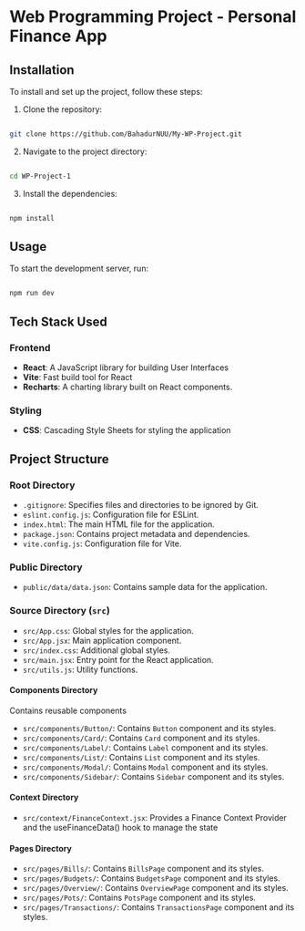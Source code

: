 # Web Programming Project - Personal Finance App

  

## Installation

To install and set up the project, follow these steps:

  

1. Clone the repository:

```sh

git clone https://github.com/BahadurNUU/My-WP-Project.git

```

2. Navigate to the project directory:

```sh

cd WP-Project-1

```

3. Install the dependencies:

```sh

npm install

```

  

## Usage

To start the development server, run:

```sh

npm run dev

```

## Tech Stack Used

### Frontend
- **React**: A JavaScript library for building User Interfaces
- **Vite**: Fast build tool for React
- **Recharts**: A charting library built on React components.

### Styling
- **CSS**: Cascading Style Sheets for styling the application


## Project Structure


### Root Directory

- `.gitignore`: Specifies files and directories to be ignored by Git.
- `eslint.config.js`: Configuration file for ESLint.
- `index.html`: The main HTML file for the application.
- `package.json`: Contains project metadata and dependencies.
- `vite.config.js`: Configuration file for Vite.

### Public Directory

- `public/data/data.json`: Contains sample data for the application.

### Source Directory (`src`)

- `src/App.css`: Global styles for the application.
- `src/App.jsx`: Main application component.
- `src/index.css`: Additional global styles.
- `src/main.jsx`: Entry point for the React application.
- `src/utils.js`: Utility functions.


#### Components Directory
Contains reusable components

- `src/components/Button/`: Contains `Button` component and its styles.
- `src/components/Card/`: Contains `Card` component and its styles.
- `src/components/Label/`: Contains `Label` component and its styles.
- `src/components/List/`: Contains `List` component and its styles.
- `src/components/Modal/`: Contains `Modal` component and its styles.
- `src/components/Sidebar/`: Contains `Sidebar` component and its styles.

#### Context Directory

- `src/context/FinanceContext.jsx`: Provides a Finance Context Provider and the useFinanceData() hook to manage the state

#### Pages Directory

- `src/pages/Bills/`: Contains `BillsPage` component and its styles.
- `src/pages/Budgets/`: Contains `BudgetsPage` component and its styles.
- `src/pages/Overview/`: Contains `OverviewPage` component and its styles.
- `src/pages/Pots/`: Contains `PotsPage` component and its styles.
- `src/pages/Transactions/`: Contains `TransactionsPage` component and its styles.